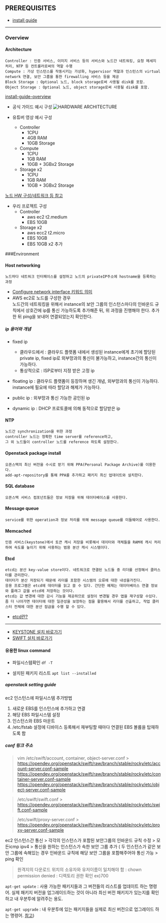 ## PREREQUISITES
- [install guide](https://docs.openstack.org/install-guide/)
---
### Overview
#### Architecture
```
Controller : 인증 서비스, 이미지 서비스 등의 서비스와 노드간 네트워킹, 요청 메세지 처리, NTP 등 컨트롤러로써의 역할 수행 
Compute : 가상 인스턴스를 작동시키는 가상화, hypervisor 역할과 인스턴스의 virtual network 연결, 보안 그룹을 통한 firewalling 서비스 등을 제공
Block Storage : Optional 노드, block storage로써 사용될 disk를 포함.
Object Storage : Optional 노드, object storage로써 사용될 disk를 포함.
```
[install-guide-overview](https://docs.openstack.org/install-guide/overview.html#example-architecture)

- 공식 가이드 예시 구성
![HARDWARE ARCHITECTURE](https://docs.openstack.org/install-guide/_images/hwreqs.png)

- 유튜버 영상 예시 구성
  - Controller
    - 1CPU
    - 4GB RAM
    - 10GB Storage
  - Compute
    - 1CPU
    - 1GB RAM
    - 10GB + 3GBx2 Storage
  - Storage x2
    - 1CPU
    - 1GB RAM
    - 10GB + 3GBx2 Storage  

[노드 HW 구성/네트워크 등 참고](https://www.youtube.com/watch?v=AQ8igcN2p18&list=PLbPTI55vtiGvUxCA8sObjkoqJvRh06OlZ&index=4)

- 우리 프로젝트 구성
  - Controller
    - aws ec2 t2.medium
    - EBS 10GB
  - Storage x2
    - aws ecc2 t2.micro
    - EBS 10GB
    - EBS 10GB x2 추가
    
###Environment
#### Host networking
```
노드마다 네트워크 인터페이스를 설정하고 노드의 privateIP주소에 hostname을 등록하는 과정
```
- [Configure network interface 키워드 의미](https://unix.stackexchange.com/questions/128439/good-detailed-explanation-of-etc-network-interfaces-syntax)
- AWS ec2로 노드를 구성한 경우  
노드간의 네트워킹을 위해서 instance의 보안 그룹의 인스턴스마다의 인바운드 규칙에서 상호간에 ip를 통신 가능하도록 추가해준 뒤, 위 과정을 진행해야 한다. 추가한 뒤 ping을 보내어 연결되었는지 확인한다.
##### ip 용어와 개념
- fixed ip
    - 클라우드에서 : 클라우드 플랫폼 내에서 생성된 instance에게 초기에 할당된 private ip, fixed ip로 외부망과의 통신이 불가능하고, instance간의 통신이 가능하다.  
    - 통상적으로 : ISP로부터 지정 받은 고정 ip  

- floating ip : 클라우드 플랫폼이 등장하며 생긴 개념, 외부망과의 통신이 가능하다. instance에 필요에 따라 할당과 해제가 가능하다.  
- public ip : 외부망과 통신 가능한 공인된 ip  
- dynamic ip : DHCP 프로토콜에 의해 동적으로 할당받은 ip  
#### NTP
```
노드간 synchronization을 위한 과정
controller 노드는 정확한 time server를 reference하고, 
그 외 노드들이 controller 노드를 reference 하도록 설정한다.
```
#### Openstack package install
```
오픈스택의 최신 버전을 수시로 받기 위해 PPA(Personal Package Archive)를 이용한다.
add-apt-repository를 통해 PPA를 추가하고 패키지 최신 업데이트와 설치한다.
```
#### SQL database
```
오픈스택 서비스 컴포넌트들은 정보 저장을 위해 데이터베이스를 사용한다.
```
#### Message queue
```
service를 위한 operation과 정보 처리를 위해 message queue를 미들웨어로 사용한다.
```
#### Memcached
```
인증 서비스(keystone)에서 토큰 캐시 저장을 비롯해서 데이터와 객체들을 RAM에 캐시 처리하여 속도를 높이기 위해 사용하는 범용 분산 캐시 시스템이다. 
```
#### Etcd
```
etcd는 분산 key-value store이다. 네트워크로 연결된 노드들 중 리더를 선정해서 클러스터를 관리한다. 
데이터가 분산 저장되기 때문에 리더를 포함한 시스템의 오류에 대한 내성을가진다.
응용 프로그램은 etcd에 데이터를 읽고 쓸 수 있다. 간단한 예제는 데이터베이스 연결 정보와 플래그 값을 etcd에 저장하는 것이다. 
etcd는 값 변경에 대한 감시 기능을 제공하므로 설정이 변경될 경우 앱을 재구성할 수있다. 
좀 더 나아가면 데이터에 대한 일관성을 보장하는 점을 활용해서 리더를 선출하고, 작업 클러스터 전체에 대한 분산 잠금을 수행 할 수 있다.
```
- [etcd란?](https://www.joinc.co.kr/w/man/12/etcd)
---
- [KEYSTONE 설치 바로가기](https://github.com/KwakSeungeun/Install_Openstack/blob/master/Install_OEPNSTACK/KEYSTONE.md)
- [SWIFT 설치 바로가기](https://github.com/KwakSeungeun/Install_Openstack/blob/master/Install_OEPNSTACK/SWIFT.md)


#### 유용한 linux command

* 파일시스템확인 ` df -T `

* 설치된 패키지 리스트   `apt list --installed`


##### openstack setting guide

ec2 인스턴스에 파일시스템 추가방법
 1. 새로운 EBS를 인스턴스에 추가하고 연결
 2. 해당 EBS 파일시스템 설정
 3. 인스턴스와 EBS 마운트
 4. /etc/fstab 설정에 디바이스 등록해서 재부팅할 때마다 연결된 EBS 볼륨을 탑재하도록 함

##### conf 링크 주소
> vim /etc/swift/account, container, object-server.conf >
https://opendev.org/openstack/swift/raw/branch/stable/rocky/etc/account-server.conf-sample
https://opendev.org/openstack/swift/raw/branch/stable/rocky/etc/container-server.conf-sample
https://opendev.org/openstack/swift/raw/branch/stable/rocky/etc/object-server.conf-sample

>  /etc/swift/swift.conf >
https://opendev.org/openstack/swift/raw/branch/stable/rocky/etc/swift.conf-sample

> /etc/swift/proxy-server.conf >
https://opendev.org/openstack/swift/raw/branch/stable/rocky/etc/proxy-server.conf-sample


ec2 인스턴스간 통신 > 각각의 인스턴스가 포함된 보안그룹의 인바운드 규칙 수정 > 모든icmp ipv4 > 통신을 원하는 인스턴스가 속한 보안 그룹 추가 ( 두 인스턴스가 같은 보안 그룹에 속해있는 경우 인바운드 규칙에 해당 보안 그룹을 포함해주어야 통신 가능 > ping 확인




> 원격지의 다운로드 위치의 소유자와 유저이름이 일치해야 함  : chown 
> permission denied : 디렉토리 권한 확인 ex)700

`apt-get update` : 사용 가능한 패키지들과 그 버전들의 리스트를 업데이트 하는 명령어. 
 실제 패키지 버전을 업그레이드하는 것이 아니라 최신 버전 패키지가 있는지를 확인하고 내 우분투에 알려주는 용도.
 
`apt-get upgrade` : 내 우분투에 있는 패키지들을 실제로 최신 버전으로 업그레이드 하는 명령어. 
[참고](https://dowhateveryouwant.tistory.com/11))
